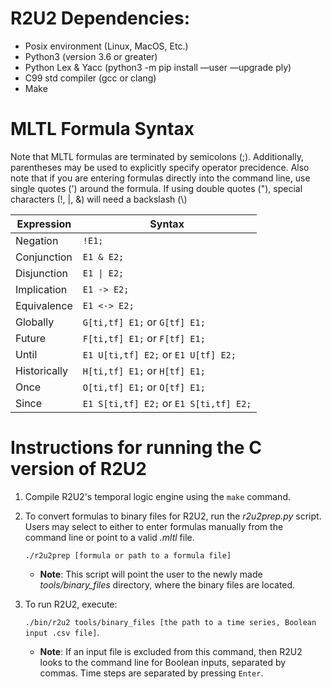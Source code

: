 # R2U2 Dependencies: 
- Posix environment (Linux, MacOS, Etc.)
- Python3 (version 3.6 or greater)
- Python Lex & Yacc (python3 -m pip install —user —upgrade  ply)
- C99 std compiler (gcc or clang)
- Make

# MLTL Formula Syntax

Note that MLTL formulas are terminated by semicolons (;). Additionally, parentheses may be used to explicitly specify operator precidence. Also note that if you are entering formulas directly into the command line, use single quotes (') around the formula. If using double quotes ("), special characters (!, \|, &) will need a backslash (\\) 

| **Expression** | **Syntax**  |
|----------------|-------------|
| Negation       |    `!E1;`    |
| Conjunction    |  `E1 & E2;`  |
| Disjunction    |  `E1 \| E2;`  |
| Implication    |  `E1 -> E2;` |
| Equivalence    | `E1 <-> E2;` |
| Globally       | `G[ti,tf] E1;` or `G[tf] E1;`|
| Future         | `F[ti,tf] E1;` or `F[tf] E1;`|
| Until          | `E1 U[ti,tf] E2;` or `E1 U[tf] E2;`|
| Historically   | `H[ti,tf] E1;` or `H[tf] E1;`|
| Once           | `O[ti,tf] E1;` or `O[tf] E1;`|
| Since          | `E1 S[ti,tf] E2;` or `E1 S[ti,tf] E2;`|

# Instructions for running the C version of R2U2

1. Compile R2U2's temporal logic engine using the `make` command.

2. To convert formulas to binary files for R2U2, run the *r2u2prep.py* script. Users may select to either to enter formulas manually from the command line or point to a valid *.mltl* file. 

    `./r2u2prep [formula or path to a formula file]`
    
    - **Note**: This script will point the user to the newly made *tools/binary_files* directory, where the binary files are located.
 
3. To run R2U2, execute:

    `./bin/r2u2 tools/binary_files [the path to a time series, Boolean input .csv file]`.

    - **Note**: If an input file is excluded from this command, then R2U2 looks to the command line for Boolean inputs, separated by commas. Time steps are separated by pressing `Enter`.